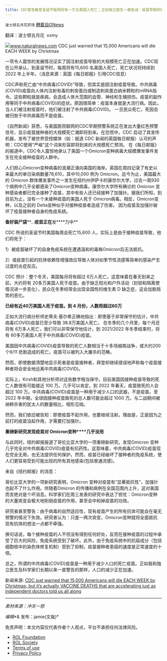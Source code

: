 ```yaml
---
title: CDC警告截至圣诞节每周将有一万五美国人死亡；正如独立医生一直告诫：疫苗导致的死亡正在加剧
---
```

`波士顿五月花农场` [轉載自GNews](https://gnews.org/zh-hans/1809958/)

翻译：波士顿五月花  xxmy

![](https://assets.gnews.org/wp-content/uploads/2021/12/Picture1-42.jpg)www.naturalnews.com
CDC just warned that 15,000 Americans will die EACH WEEK by Christmas

一项令人震惊的发展情况证实了因注射疫苗导致的大规模死亡正在加速。CDC现在公开承认，到圣诞节时，每周将有15,600 名美国人死亡，死亡状况将持续到 2022 年上半年。（消息来源：英国《每日邮报》引用CDC信息）

CDC声称死亡由“中共病毒(COVID)”导致，但其实是因注射疫苗导致。中共病毒(COVID)疫苗向人体内注射有毒的刺突蛋白或制造刺突蛋白纳米颗粒的mRNA指令。这些颗粒就是疾病，会造成人体大范围的血管、神经和生殖损伤。疫苗的副作用等同于中共病毒(COVID)的症状。原因很简单：疫苗本身就是大流行病。因此，当人们被注射疫苗时，他们被注射了中共病毒(COVID)。 一旦民众死亡，死因会被归咎于中共病毒而不是疫苗。

《自然新闻》获悉，与美国医院联网的CDC早期预警系统正在发出大量红色预警信号，显示疫苗接种者的大规模死亡潮即将到来。在恐慌中，CDC 启动了其宣传机器，发布了被世界受控媒体（如：报道 CDC 新闻的英国每日邮报）认可的声明：CDC使用“严峻”这个词来形容即将到来的大规模死亡预测。 在《每日邮报》的报道中，CDC令人震惊地承认了美国一个Omicron变种病毒大规模爆发事件发生在完全接种疫苗的人群中。

人们担心Omicron变种病毒的浪潮正涌向美国的海岸。英国在周四记录了有史以来最大的单日染病数量78,610，其中10,000 例为 Omicron。迄今为止，美国最大的 Omicron 群体爆发事件之一发生在纽约州伊萨卡的康奈尔大学，过去一周930 个病例中几乎全都感染了Omicron变种病毒。康奈尔大学所有确诊的 Omicron 变种感染者都已完全接种了疫苗，其中有些人还已经接种了加强针。据我们所知，到目前为止，没有一个未接种疫苗的美国人死于 Omicron病毒。相反，Omicron变种，以及之前的 Delta变种似乎对接种疫苗者造成了伤害。 因为疫苗及加强针破坏了疫苗接种者自身的免疫系统。

**备好装尸袋****…****疫苗正在****发****力中**

CDC 所说的圣诞节时美国每周会死亡15,600 人，实际上是由于接种疫苗导致，他们将死于：

1）被疫苗破坏了的自身免疫系统在遭遇温和的毒株Omicron后无法抵抗。

2）或疫苗引起的抗体依赖性增强效应导致人体对如季节性流感等简单的感染产生过度的炎症反应。

CDC 预计：整个冬天，美国每月将有超过 6万人死亡。这意味着在春天到来之前，大约将有 20多万美国人死于疫苗。由于缺乏阳光和户外活动（封锁和隔离使情况进一步恶化），民众在冬季经常会出现全国性的维生素 D 缺乏症，这会加剧局势的恶化。

**已****经有近****40****万美国人死于疫苗。到**** 4 ****月份，人数****将超过****60****万**

正如大流行病分析师史蒂夫·基尔希正确地指出：即使基于非常保守的估计，中共病毒(COVID)疫苗已至少导致 38.8万美国人死亡。 在冬季的几个月里，每个月还将有 6万多人死亡，我们可以非常保守地估计，到 2021/2022 年冬季结束时，将有 60多万美国人死于中共病毒(COVID)疫苗。

美国因中共病毒(COVID)疫苗导致的死亡人数相当于十多场越南战争，或大约200个9/11 悲剧造成的死亡。疫苗可以被列入大屠杀的范畴。

然而，即使数据清楚地显示死者是疫苗接种者，拜登却继续错误地声称每个疫苗接种者将会安全地远离中共病毒(COVID)。

实际上，Kirsh和其他分析师对这些数字相当保守。目前美国因接种疫苗导致的死亡人数很有可能接近 100 万。几乎可以肯定，到 2022 年春天，疫苗致死的人会超过 100 万。中共病毒(COVID)疫苗是一种用于减少人口的武器，不是疫苗。至2022 年中期，全球因接种疫苗致死的总人数可能会超过 1000 万。与二战期间被纳粹杀害的犹太人的数量相比，相形见绌。

然而，我们依旧被告知：即使疫苗不起作用，也要继续注射。理由是，正是因为之前打的疫苗没起作用，才需要打加强针。

**重磅新研究****发现疫苗对**** Omicron变种****几乎没用**

与此同时，纽约邮报报道了哥伦比亚大学的一项重磅新研究，发现Omicron 变种几乎完全对中共病毒(COVID)疫苗有抗药性。这意味着，中共病毒(COVID)疫苗现在完全无用，也无法提供任何保护。然而，疫苗已经破坏了接种者的免疫系统，使人们更容易受到可能出现的所有其他感染(包括普通流感)。

来自《纽约邮报》的消息：

哥伦比亚大学的一项新研究表明，Omicron 变种对疫苗有“显著抵抗性”，加强针也起不了什么作用。伴随着Omicron 的传播和病例在全国范围内上升，这对美国而言绝对是个坏消息。科学家们在周三发表的研究中表达了担忧：Omicron变种的大量突变会极大地削弱疫苗的作用，甚至会中和掉疫苗的功效。

研究者甚至警告：由于病毒的自然适应性，现有疫苗产生的所有抗体可能会在毫无预警的情况下失效。研究者认为：只差一两次突变，Omicron变种就将全面抵抗现有抗体的想法一点都不牵强。

换句话说，每个接种疫苗的人不但没有得到任何好处，反而在接种疫苗的过程中承受了巨大的风险，免疫系统受到了破坏。此外，由于免疫系统中的抗癌成分（包括细胞核中的染色体修复机制）受到了抑制，疫苗接种者患癌的速度是正常速度的十倍。

总之，所谓的中共病毒(COVID)疫苗是一种用于减少人口的死亡疫苗。正如我和独立医生及科学家们长期以来一直警告的那样，人口的减少正在加速。

新闻来源: [CDC just warned that 15,000 Americans will die EACH WEEK by Christmas; but it’s actually VACCINE DEATHS that are accelerating just as independent doctors told us all along](https://www.naturalnews.com/2021-12-17-cdc-warned-15000-americans-will-die-each-week-vaccine-death-wave.html)

* * *

*素材来源：冲天一怒*

*编辑**& 发布：jamie(文胤)*

 

免责声明：本文内容仅代表作者个人观点，平台不承担任何法律风险。

- [ROL Foundation](https://rolfoundation.org/)
- [ROL Society](https://rolsociety.org/)
- [Terms of use](https://gnews.org/terms-of-use-3/)
- [Privacy Policy](https://gnews.org/privacy-policy/)
